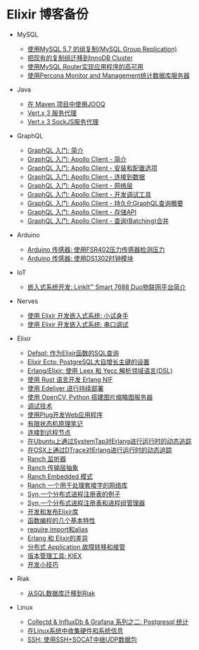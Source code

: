 # Elixir 博客备份
- MySQL
    + [使用MySQL 5.7 的组复制(MySQL Group Replication)](docs/mysql/mgr.md)
    + [把现有的复制组迁移到InnoDB Cluster](docs/mysql/change-group-replication-to-innodb-cluster.md)
    + [使用MySQL Router实现应用程序的高可用](docs/mysql/router.md)
    + [使用Percona Monitor and Management统计数据库服务器](docs/mysql/pmm.md)
- Java
    + [在 Maven 项目中使用JOOQ](docs/java/jooq-maven.md)
    + [Vert.x 3 服务代理](docs/java/vertx-service-proxy.md)
    + [Vert.x 3 SockJS服务代理](docs/java/vertx-sockjs-service-proxy.md)
- GraphQL

    + [GraphQL 入门: 简介](docs/graphql/introduction.md)
    + [GraphQL 入门: Apollo Client - 简介](docs/graphql/apollo-client-introduction.md)
    + [GraphQL 入门: Apollo Client - 安装和配置选项](docs/graphql/apollo-client-installation-and-configuration.md)
    + [GraphQL 入门: Apollo Client - 连接到数据](docs/graphql/apollo-client-connecting-data.md)
    + [GraphQL 入门: Apollo Client - 网络层](docs/graphql/apollo-client-network-layer.md)
    + [GraphQL 入门: Apollo Client - 开发调试工具](docs/graphql/apollo-client-debug-tools.md)
    + [GraphQL 入门: Apollo Client - 持久化GraphQL查询概要](docs/graphql/apollo-client-persist-query.md)
    + [GraphQL 入门: Apollo Client - 存储API](docs/graphql/apollo-client-store-api.md)
    + [GraphQL 入门: Apollo Client - 查询(Batching)合并](docs/graphql/apollo-client-batching.md)

- Arduino
    + [Arduino 传感器: 使用FSR402压力传感器检测压力](docs/arduino/fsr402.md)
    + [Arduino 传感器: 使用DS1302时钟模块](docs/arduino/ds1302.md)

- IoT
    + [嵌入式系统开发: LinkIt™ Smart 7688 Duo物联网平台简介](docs/iot/linkit_smart_7688_duo.md)

- Nerves
    + [使用 Elixir 开发嵌入式系统: 小试身手](docs/nerves/nerves-rpi3.md)
    + [使用 Elixir 开发嵌入式系统: 串口调试](docs/nerves/nerves-rpi3-serial-port.md)

- Elixir
    + [Defsql: 作为Elixir函数的SQL查询](docs/elixir/defql.md)
    + [Elixir Ecto: PostgreSQL大自增长主键的设置](docs/elixir/postgres_bigserial.md)
    + [Erlang/Elixir: 使用 Leex 和 Yecc 解析领域语言(DSL)](docs/elixir/parse_dsl_with_leex_and_yecc.md)
    + [使用 Rust 语言开发 Erlang NIF](docs/write_nif_with_rust.md)
    + [使用 Edeliver 进行持续部署](docs/elixir/edeliver.md)
    + [使用 OpenCV, Python 搭建图片缩略图服务器](docs/elixir/opencv-thumbnail-server.md)
    + [调试技术](docs/elixir/debug.md)
    + [使用Plug开发Web应用程序](docs/elixir/develop-web-app-with-plug.md)
    + [有限状态机原理笔记](docs/elixir/fsm.md)
    + [连接到远程节点](docs/elixir/connect-to-remote-node.md)
    + [在Ubuntu上通过SystemTap对Erlang进行运行时的动态追踪](docs/elixir/ubuntu-systemtap.md)
    + [在OSX上通过DTrace对Erlang进行运行时的动态追踪](docs/elixir/osx-dtrace.md)
    + [Ranch 监听器](docs/elixir/ranch-listener.md)
    + [Ranch 传输层抽象](docs/elixir/ranch-transport.md)
    + [Ranch Embedded 模式](docs/elixir/ranch-embedded.md)
    + [Ranch 一个用于处理套接字的网络库](docs/elixir/ranch.md)
    + [Syn,一个分布式进程注册表的例子](docs/elixir/syn-example.md)
    + [Syn,一个分布式进程注册表和进程组管理器](docs/elixir/continuous-deployment-with-edeliver.md)
    + [开发和发布Elixir库](docs/elixir/develop-and-publish-elixir-library.md)
    + [函数编程的几个基本特性](docs/elixir_function_basic_feature.md)
    + [require,import和alias](docs/elixir/require-import-alias.md)
    + [Erlang 和 Elixir的差异](docs/elixir/different-between-erlang-and-elixir.md)
    + [分布式 Application 故障转移和接管](docs/elixir/distributed-application.md)
    + [版本管理工具: KIEX](docs/elixir/kiex.md)
    + [开发小技巧](docs/elixir/tips.md)
- Riak
    + [从SQL数据库迁移到Riak](docs/riak/sql-migrate-to-riak.md)
- Linux
    + [Collectd  & InfluxDb & Grafana 系列之二: Postgresql 统计](docs/grafana_postgres.md)
    + [在Linux系统中收集硬件和系统信息](docs/show_hardware_info.md)
    + [SSH: 使用SSH+SOCAT中继UDP数据包](docs/relay_udp_package_with_ssh.md)

